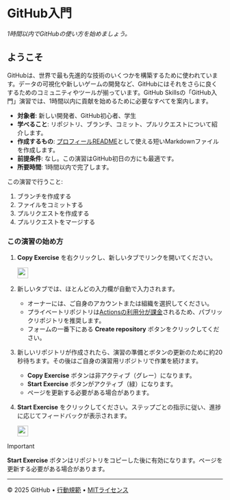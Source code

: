 # GitHub入門

_1時間以内でGitHubの使い方を始めましょう。_

## ようこそ

GitHubは、世界で最も先進的な技術のいくつかを構築するために使われています。データの可視化や新しいゲームの開発など、GitHubにはそれをさらに良くするためのコミュニティやツールが揃っています。GitHub Skillsの「GitHub入門」演習では、1時間以内に貢献を始めるために必要なすべてを案内します。

- **対象者**: 新しい開発者、GitHub初心者、学生
- **学べること**: リポジトリ、ブランチ、コミット、プルリクエストについて紹介します。
- **作成するもの**: [プロフィールREADME](https://docs.github.com/ja/account-and-profile/setting-up-and-managing-your-github-profile/customizing-your-profile/managing-your-profile-readme)として使える短いMarkdownファイルを作成します。
- **前提条件**: なし。この演習はGitHub初日の方にも最適です。
- **所要時間**: 1時間以内で完了します。

この演習で行うこと:

1. ブランチを作成する
2. ファイルをコミットする
3. プルリクエストを作成する
4. プルリクエストをマージする

### この演習の始め方

1. **Copy Exercise** を右クリックし、新しいタブでリンクを開いてください。

   <a id="copy-exercise">
      <img src="https://img.shields.io/badge/📠_Copy_Exercise-AAA" height="25pt"/>
   </a>

2. 新しいタブでは、ほとんどの入力欄が自動で入力されます。
   - オーナーには、ご自身のアカウントまたは組織を選択してください。
   - プライベートリポジトリは[Actionsの利用分が課金](https://docs.github.chttps://github.com/yutaka-art/skills-introduction-to-github2/billing/managing-billing-for-github-actions/about-billing-for-github-actions)されるため、パブリックリポジトリを推奨します。
   - フォームの一番下にある **Create repository** ボタンをクリックしてください。

3. 新しいリポジトリが作成されたら、演習の準備とボタンの更新のために約20秒待ちます。その後はご自身の演習用リポジトリで作業を続けます。
   - **Copy Exercise** ボタンは非アクティブ（グレー）になります。
   - **Start Exercise** ボタンがアクティブ（緑）になります。
   - ページを更新する必要がある場合があります。

4. **Start Exercise** をクリックしてください。ステップごとの指示に従い、進捗に応じてフィードバックが表示されます。

   <a id="start-exercise" href="https://github.com/yutaka-art/skills-introduction-to-github2/issues/1">
      <img src="https://img.shields.io/badge/🚀_Start_Exercise-008000" height="25pt"/>
   </a>

> [!IMPORTANT]
> **Start Exercise** ボタンはリポジトリをコピーした後に有効になります。ページを更新する必要がある場合があります。

---

&copy; 2025 GitHub &bull; [行動規範](https://www.contributor-covenant.org/version/2/1/code_of_conduct/code_of_conduct.md) &bull; [MITライセンス](https://gh.io/mit)